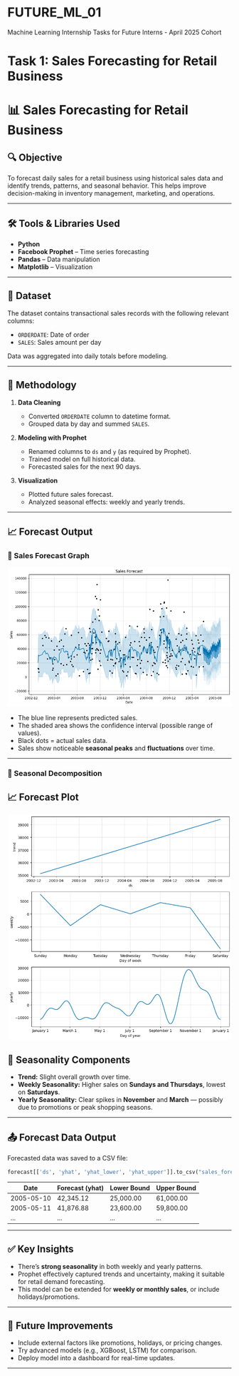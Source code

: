 # FUTURE_ML_01
Machine Learning Internship Tasks for Future Interns - April 2025 Cohort
# Task 1: Sales Forecasting for Retail Business

# 📊 Sales Forecasting for Retail Business

## 🔍 Objective
To forecast daily sales for a retail business using historical sales data and identify trends, patterns, and seasonal behavior. This helps improve decision-making in inventory management, marketing, and operations.

---

## 🛠 Tools & Libraries Used
- **Python**
- **Facebook Prophet** – Time series forecasting
- **Pandas** – Data manipulation
- **Matplotlib** – Visualization

---

## 📁 Dataset
The dataset contains transactional sales records with the following relevant columns:
- `ORDERDATE`: Date of order
- `SALES`: Sales amount per day

Data was aggregated into daily totals before modeling.

---

## 🧪 Methodology

1. **Data Cleaning**
   - Converted `ORDERDATE` column to datetime format.
   - Grouped data by day and summed `SALES`.

2. **Modeling with Prophet**
   - Renamed columns to `ds` and `y` (as required by Prophet).
   - Trained model on full historical data.
   - Forecasted sales for the next 90 days.

3. **Visualization**
   - Plotted future sales forecast.
   - Analyzed seasonal effects: weekly and yearly trends.

---

## 📈 Forecast Output

### 🔮 Sales Forecast Graph

![Sales Forecast](sales_forecast_plot.png)

- The blue line represents predicted sales.
- The shaded area shows the confidence interval (possible range of values).
- Black dots = actual sales data.
- Sales show noticeable **seasonal peaks** and **fluctuations** over time.

---

### 📅 Seasonal Decomposition

## 📈 Forecast Plot
![Seasonality](seasonality_components.png)

## 🔄 Seasonality Components

- **Trend:** Slight overall growth over time.
- **Weekly Seasonality:** Higher sales on **Sundays and Thursdays**, lowest on **Saturdays**.
- **Yearly Seasonality:** Clear spikes in **November** and **March** — possibly due to promotions or peak shopping seasons.

---
## 📤 Forecast Data Output
Forecasted data was saved to a CSV file:
```python
forecast[['ds', 'yhat', 'yhat_lower', 'yhat_upper']].to_csv("sales_forecast.csv", index=False)
```

| Date       | Forecast (yhat) | Lower Bound | Upper Bound |
|------------|-----------------|-------------|-------------|
| 2005-05-10 | 42,345.12       | 25,000.00   | 61,000.00   |
| 2005-05-11 | 41,876.88       | 23,600.00   | 59,800.00   |
| ...        | ...             | ...         | ...         |

---

## ✅ Key Insights
- There’s **strong seasonality** in both weekly and yearly patterns.
- Prophet effectively captured trends and uncertainty, making it suitable for retail demand forecasting.
- This model can be extended for **weekly or monthly sales**, or include holidays/promotions.

---

## 📌 Future Improvements
- Include external factors like promotions, holidays, or pricing changes.
- Try advanced models (e.g., XGBoost, LSTM) for comparison.
- Deploy model into a dashboard for real-time updates.

---
